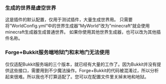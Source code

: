 ### 生成的世界是虚空世界
这是插件的默认配置，仅用于测试插件，大量生成世界用。
只需要将”WorldConfig.yml“中的世界生成器”MyWorld“改为”minecraft“就会使用minecraft生成器生成普通世界。
如果你使用其他世界生成器，也可以改为其他插件名称。

### Forge+Bukkit服务端地狱门和末地门无法使用
仅仅适配Bukkit服务端的三个版本，就已经有大量的工作了。因为Bukkit并没有提供这些接口，需要用到不少魔法操作。Forge+Bukkit的代码被混淆过，所以分析起来很难。所以我也不打算适配了。您可以在配置文件里关掉末地和地狱。